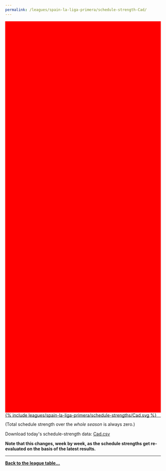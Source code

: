 ```yaml
---
permalink: /leagues/spain-la-liga-primera/schedule-strength-Cad/
---
```


<style>
.svg-wrap {
    background-color:red;
    height:0;
    padding-top:250%; /* 350px/550px */
    position: relative;
}

svg {
    background-color: white;
    height: 100%;
    display:block;
    width: 100%;
    position: absolute;
    top:0;
    left:0;
}
</style>


<div class="svg-wrap">
{% include leagues/spain-la-liga-primera/schedule-strengths/Cad.svg %}
</div>

-----

(Total schedule strength over the *whole season* is always zero.)


Download today's schedule-strength data: [Cad.csv](/assets/leagues/spain-la-liga-primera/2023/schedule-strengths/Cad.csv)

**Note that this changes, week by week, as the schedule strengths get re-evaluated on the
basis of the latest results.**

-----

[**Back to the league table...**](/leagues/spain-la-liga-primera)


